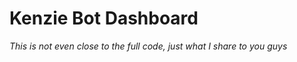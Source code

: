 # Kenzie Bot Dashboard

<p><em>This is not even close to the full code, just what I share to you guys</em></p>
